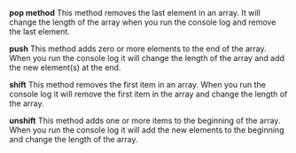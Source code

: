 **pop method**
This method removes the last element in an array. It will change the length of the array when you run the console log and remove the last element.

**push**
This method adds zero or more elements to the end of the array. When you run the console log it will change the length of the array and add the new element(s) at the end.

**shift**
This method removes the first item in an array. When you run the console log it will remove the first item in the array and change the length of the array.

**unshift**
This method adds one or more items to the beginning of the array. When you run the console log it will add the new elements to the beginning and change the length of the array.
